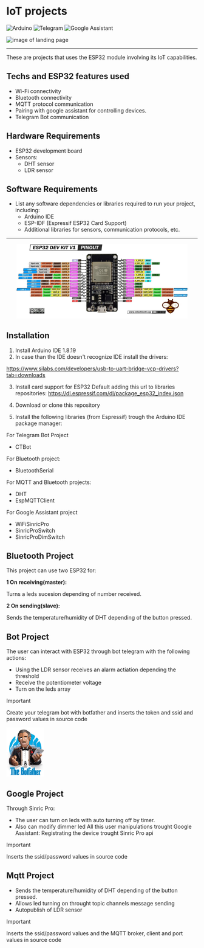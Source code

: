 # IoT projects


![Arduino](https://img.shields.io/badge/-Arduino-00979D?style=for-the-badge&logo=Arduino&logoColor=white)
![Telegram](https://img.shields.io/badge/Telegram-2CA5E0?style=for-the-badge&logo=telegram&logoColor=white)
![Google Assistant](https://img.shields.io/badge/google%20assistant-4285F4?style=for-the-badge&logo=google%20assistant&logoColor=white)
<p>
  <img src="https://mqtt.org/assets/img/mqtt-logo-ver-neg.jpg" alt="image of landing page" width="37"/>
</p>

---
These are projects  that uses the ESP32 module involving its IoT  capabilities.


## Techs and ESP32 features used
  - Wi-Fi connectivity
  - Bluetooth connectivity
  - MQTT protocol communication
  - Pairing with google assistant for controlling devices.
  - Telegram Bot communication

## Hardware Requirements

  - ESP32 development board
  - Sensors: 
    - DHT sensor
    - LDR sensor
  

## Software Requirements

- List any software dependencies or libraries required to run your project, including:
  - Arduino IDE
  - ESP-IDF (Espressif ESP32 Card Support)
  - Additional libraries for sensors, communication protocols, etc.


---
<p align="center">
  <img src="./README_utilites/PinMapEsp32IoT.jpg" alt="image of landing page" width="450"/>
</p>




## Installation
1. Install Arduino IDE 1.8.19
2. In case than the IDE doesn't recognize IDE install the drivers:

https://www.silabs.com/developers/usb-to-uart-bridge-vcp-drivers?tab=downloads

3. Install card support for ESP32 Default adding this url to libraries repositories:
https://dl.espressif.com/dl/package_esp32_index.json

1. Download or clone this repository
2. Install the following libraries (from Espressif) trough the Arduino IDE package manager:

For Telegram Bot Project

  - CTBot

For Bluetooth project:

  - BluetoothSerial

For MQTT and Bluetooth projects:

  - DHT
  - EspMQTTClient

For Google Assistant project

  - WiFiSinricPro
  - SinricProSwitch
  - SinricProDimSwitch
  


## Bluetooth Project

This project can use two ESP32 for:

  **1 On receiving(master):**

  Turns a leds sucesion depending of number received.

  **2 On sending(slave):**

  Sends the temperature/humidity of DHT depending of the button pressed.


## Bot Project
The user can interact with ESP32 through bot telegram with the following actions:


  - Using the LDR sensor receives an alarm actiation depending the threshold
  - Receive the potentiometer voltage
  - Turn on the leds array

  > [!IMPORTANT]  
  > Create your telegram bot with botfather and inserts the token and ssid and password values in source code
  
   

<p>
  <img src="./README_utilites/telegram_bot_father_logo.jpg" alt="telegram bot father logo" width="100"/>
</p>


## Google Project
Through Sinric Pro:
  - The user can turn on leds with auto turning off by timer.
  - Also can modify dimmer led 
All this user manipulations trought Google Assistant:
  Registrating the device trought Sinric Pro api
  > [!IMPORTANT]
  > Inserts the ssid/password values in source code

## Mqtt Project

  - Sends the temperature/humidity of DHT depending of the button pressed.
  - Allows led turning on throught topic channels message sending
  - Autopublish of LDR sensor
  
  > [!IMPORTANT]
  > Inserts the ssid/password values and the MQTT broker, client and port values in source code


[MQTT]: http://mqtt-explorer.com/
[Sinric]: https://sinric.pro/es-index.html
[TelegramBot]: https://core.telegram.org/bots
[Arduino]: https://www.arduino.cc/reference/en/
